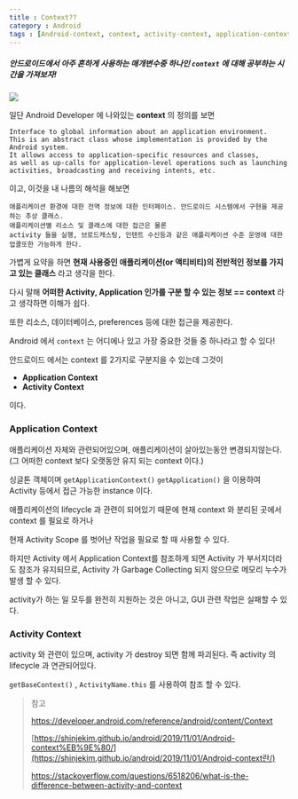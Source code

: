 ```yaml
---
title : Context??
category : Android
tags : [Android-context, context, activity-context, application-context]
---
```


##### 안드로이드에서 아주 흔하게 사용하는 매개변수중 하나인 `context` 에 대해 공부하는 시간을 가져보자!



<img src="https://user-images.githubusercontent.com/52276038/94696756-5c063d80-0372-11eb-98cc-9e4070fdb08e.png">





일단 Android Developer 에 나와있는 **context** 의 정의를 보면

```
Interface to global information about an application environment. 
This is an abstract class whose implementation is provided by the Android system. 
It allows access to application-specific resources and classes, 
as well as up-calls for application-level operations such as launching activities, broadcasting and receiving intents, etc.
```

이고, 이것을 내 나름의 해석을 해보면

```
애플리케이션 환경에 대한 전역 정보에 대한 인터페이스. 안드로이드 시스템에서 구현을 제공하는 추상 클래스. 
애플리케이션별 리소스 및 클래스에 대한 접근은 물론
activity 들을 실행, 브로드캐스팅, 인텐트 수신등과 같은 애플리케이션 수준 운영에 대한 업콜또한 가능하게 한다.
```



가볍게 요약을 하면 **현재 사용중인 애플리케이션(or 액티비티)의 전반적인 정보를 가지고 있는 클래스** 라고 생각을 한다.

다시 말해 **어떠한 Activity, Application 인가를 구분 할 수 있는 정보 == context** 라고 생각하면 이해가 쉽다.

또한 리소스, 데이터베이스, preferences 등에 대한 접근을 제공한다.

Android 에서 `context` 는 어디에나 있고 가장 중요한 것들 중 하나라고 할 수 있다!



안드로이드 에서는 context 를 2가지로 구분지을 수 있는데 그것이

- **Application Context**
- **Activity Context**

이다.



### Application Context

애플리케이션 자체와 관련되어있으며, 애플리케이션이 살아있는동안 변경되지않는다. (그 어떠한 context 보다 오랫동안 유지 되는 context 이다.)

싱글톤 객체이며 `getApplicationContext()` `getApplication()` 을 이용하여 Activity 등에서 접근 가능한 instance 이다.

애플리케이션의 lifecycle 과 관련이 되어있기 때문에 현재 context 와 분리된 곳에서 context 를 필요로 하거나

현재 Activity Scope 를 벗어난 작업을 필요로 할 때 사용할 수 있다.

하지만 Activity 에서 Application Context를 참조하게 되면 Activity 가 부서지더라도 참조가 유지되므로, Activity 가 Garbage Collecting 되지 않으므로 메모리 누수가 발생 할 수 있다.

activity가 하는 일 모두를 완전히 지원하는 것은 아니고, GUI 관련 작업은 실패할 수 있다.



### Activity Context

activity 와 관련이 있으며, activity 가 destroy 되면 함께 파괴된다. 즉 activity 의 lifecycle 과 연관되어있다.

`getBaseContext()` , `ActivityName.this` 를 사용하여 참조 할 수 있다.

> 참고
>
> https://developer.android.com/reference/android/content/Context
>
> [https://shinjekim.github.io/android/2019/11/01/Android-context%EB%9E%80/](https://shinjekim.github.io/android/2019/11/01/Android-context란/)
>
> https://stackoverflow.com/questions/6518206/what-is-the-difference-between-activity-and-context

